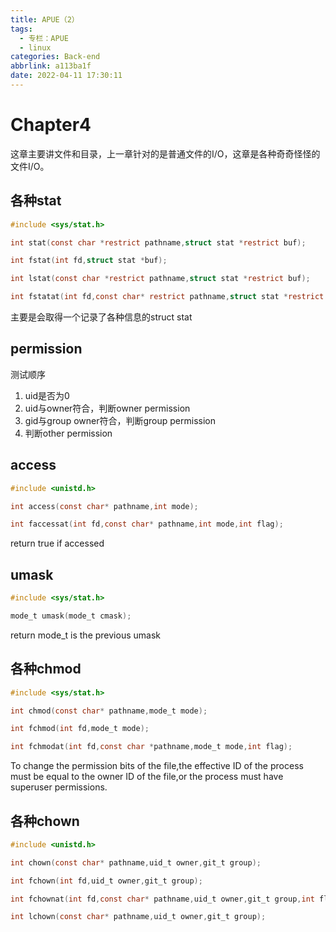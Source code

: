 ```yaml
---
title: APUE（2）
tags:
  - 专栏：APUE
  - linux
categories: Back-end
abbrlink: a113ba1f
date: 2022-04-11 17:30:11
---
```


# Chapter4

这章主要讲文件和目录，上一章针对的是普通文件的I/O，这章是各种奇奇怪怪的文件I/O。

## 各种stat

```c
#include <sys/stat.h>

int stat(const char *restrict pathname,struct stat *restrict buf);

int fstat(int fd,struct stat *buf);

int lstat(const char *restrict pathname,struct stat *restrict buf);

int fstatat(int fd,const char* restrict pathname,struct stat *restrict buf,int flag);
```

主要是会取得一个记录了各种信息的struct stat

## permission

测试顺序
1. uid是否为0
2. uid与owner符合，判断owner permission
3. gid与group owner符合，判断group permission
4. 判断other permission

## access

```c
#include <unistd.h>

int access(const char* pathname,int mode);

int faccessat(int fd,const char* pathname,int mode,int flag);
```

return true if accessed

## umask

```c
#include <sys/stat.h>

mode_t umask(mode_t cmask);
```
return mode_t is the previous umask

## 各种chmod

```c
#include <sys/stat.h>

int chmod(const char* pathname,mode_t mode);

int fchmod(int fd,mode_t mode);

int fchmodat(int fd,const char *pathname,mode_t mode,int flag);
```

To change the permission bits of the file,the effective ID of the process must be equal to the owner ID of the file,or the process must have superuser permissions.

## 各种chown

```c
#include <unistd.h>

int chown(const char* pathname,uid_t owner,git_t group);

int fchown(int fd,uid_t owner,git_t group);

int fchownat(int fd,const char* pathname,uid_t owner,git_t group,int flag);

int lchown(const char* pathname,uid_t owner,git_t group);
```

